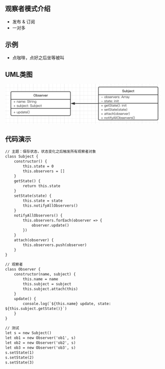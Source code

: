 ## 观察者模式介绍

- 发布 & 订阅
- 一对多

## 示例

- 点咖啡，点好之后坐等被叫

## UML类图

![观察者模式](/assets/观察者模式.png)

## 代码演示


```
// 主题：保存状态，状态变化之后触发所有观察者对象
class Subject {
	constructor() {
		this.state = 0
		this.observers = []
	}
	getState() {
		return this.state
	}
	setState(state) {
		this.state = state
		this.notifyAllObservers() 
	}
	notifyAllObservers() {
		this.observers.forEach(observer => {
			observer.update()
		})
	}
	attach(observer) {
		this.observers.push(observer)
	}
}
```

```
// 观察者
class Observer {
	constructor(name, subject) {
		this.name = name
		this.subject = subject
		this.subject.attach(this)
	}
	update() {
		console.log(`${this.name} update, state: ${this.subject.getState()}`)
	}
}
```

```
// 测试
let s = new Subject()
let ob1 = new Observer('ob1', s)
let ob2 = new Observer('ob2', s)
let ob3 = new Observer('ob3', s)
s.setState(1)
s.setState(2)
s.setState(3)
```












